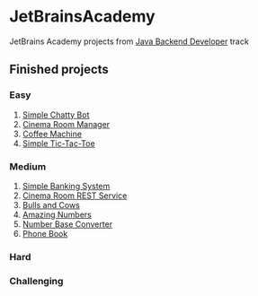 # JetBrainsAcademy

JetBrains Academy projects from [Java Backend Developer](https://hyperskill.org/tracks/12) track

## Finished projects

### Easy

1) [Simple Chatty Bot](https://github.com/SmartOven/JetBrainsAcademy/tree/main/SimpleChattyBot)
2) [Cinema Room Manager](https://github.com/SmartOven/JetBrainsAcademy/tree/main/CinemaRoomManager)
3) [Coffee Machine](https://github.com/SmartOven/JetBrainsAcademy/tree/main/CoffeeMachine)
4) [Simple Tic-Tac-Toe](https://github.com/SmartOven/JetBrainsAcademy/tree/main/SimpleTicTacToe)

### Medium

1) [Simple Banking System](https://github.com/SmartOven/JetBrainsAcademy/tree/main/SimpleBankingSystem)
2) [Cinema Room REST Service](https://github.com/SmartOven/JetBrainsAcademy/tree/main/CinemaRoomRESTService)
3) [Bulls and Cows](https://github.com/SmartOven/JetBrainsAcademy/tree/main/BullsAndCows)
4) [Amazing Numbers](https://github.com/SmartOven/JetBrainsAcademy/tree/main/AmazingNumbers)
5) [Number Base Converter](https://github.com/SmartOven/JetBrainsAcademy/tree/main/NumberBaseConverter)
6) [Phone Book](https://github.com/SmartOven/JetBrainsAcademy/tree/main/PhoneBook)

### Hard

### Challenging

